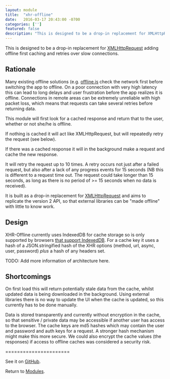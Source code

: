 ```yaml
---
layout: module
title:  "xhr-offline"
date:   2016-03-17 20:43:00 -0700
categories: ['']
featured: false
description: "This is designed to be a drop-in replacement for XMLHttpRequest adding offline first caching and retries over slow connections."
---
```


This is designed to be a drop-in replacement for [XMLHttpRequest](https://developer.mozilla.org/en-US/docs/Web/API/XMLHttpRequest) adding offline first caching and retries over slow connections.

## Rationale

Many existing offline solutions (e.g. [offline.js](http://github.hubspot.com/offline/docs/welcome/) check the network first before switching the app to offline. On a poor connection with very high latency this can lead to long delays and user frustration before the app realizes it is offline. Connections in remote areas can be extremely unreliable with high packet loss, which means that requests can take several retries before returning data.

This module will first look for a cached response and return that to the user, whether or not she/he is offline.

If nothing is cached it will act like XMLHttpRequest, but will repeatedly retry the request (see below).

If there was a cached response it will in the background make a request and cache the new response.

It will retry the request up to 10 times. A retry occurs not just after a failed request, but also after a lack of any progress events for 15 seconds (NB this is different to a request time out. The request could take longer than 15 seconds, as long as there is no period of >= 15 seconds when no data is received).

It is built as a drop-in replacement for [XMLHttpRequest](https://developer.mozilla.org/en-US/docs/Web/API/XMLHttpRequest) and aims to replicate the version 2 API, so that external libraries can be "made offline" with little to know work.

## Design

XHR-Offline currently uses IndexedDB for cache storage so is only supported by browsers [that support IndexedDB](http://caniuse.com/#feat=indexeddb). For a cache key it uses a hash of a JSON.stringified hash of the XHR options (method, url, async, user, password) *plus* a hash of any headers set.

TODO: Add more information of architecture here.

## Shortcomings

On first load this will return potentially stale data from the cache, whilst updated data is being downloaded in the background. Using external libraries there is no way to update the UI when the cache is updated, so this currently has to be done manually.

Data is stored transparently and currently without encryption in the cache, so that sensitive / private data may be accessible if another user has access to the browser. The cache keys are md5 hashes which may contain the user and password and auth keys for a request. A stronger hash mechanism might make this more secure. We could also encrypt the cache values (the responses) if access to offline caches was considered a security risk.


======================

See it on [GitHub](https://github.com/digidem/xhr-offline).

Return to [Modules](/modules).